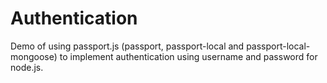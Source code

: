 # Authentication
Demo of using passport.js (passport, passport-local and passport-local-mongoose) to implement authentication using username and password for node.js.
